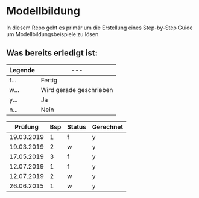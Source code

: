 # Modellbildung
In diesem Repo geht es primär um die Erstellung eines Step-by-Step Guide um Modellbildungsbeispiele zu lösen. 

## Was bereits erledigt ist: 

Legende|---
---|---
f... |Fertig
w... |Wird gerade geschrieben
y... |Ja
n... |Nein

Prüfung|Bsp|Status| Gerechnet
---|------|---|---
19.03.2019 | 1 | f | y
19.03.2019 | 2 | w | y
17.05.2019 | 3 | f | y 
12.07.2019 | 1 | f | y
12.07.2019 | 2 | w | y
26.06.2015 | 1 | w | y
